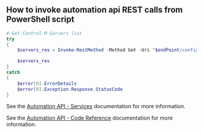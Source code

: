 ## How to invoke automation api REST calls from PowerShell script

```PowerShell
# Get Control-M Servers list
try
{
	$servers_res = Invoke-RestMethod -Method Get -Uri "$endPoint/config/servers"  -Headers $headers

	$servers_res
}
catch
{
	$error[0].ErrorDetails
	$error[0].Exception.Response.StatusCode
}
```

See the [Automation API - Services](https://docs.bmc.com/docs/display/public/workloadautomation/Control-M+Automation+API+-+Services) documentation for more information.

See the [Automation API - Code Reference](https://docs.bmc.com/docs/display/public/workloadautomation/Control-M+Automation+API+-+Code+Reference) documentation for more information.
